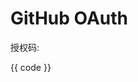 # GitHub OAuth

<script lang="ts" setup>
// 获取请求参数
const params = new URLSearchParams(window.location.search);
const code = params.get('code');
</script>

授权码:

{{ code }}
